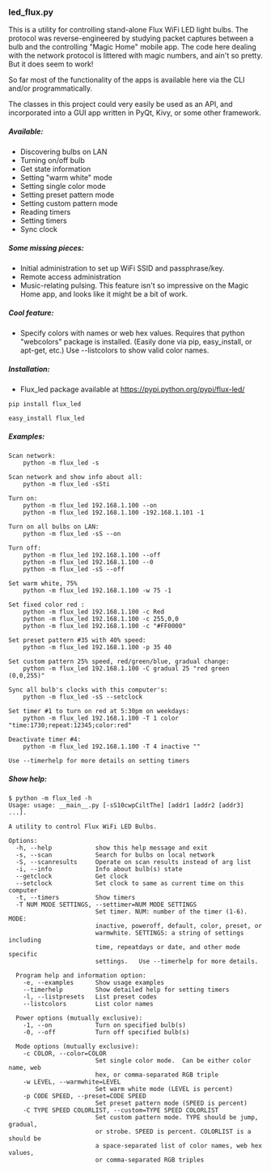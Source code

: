 ### led_flux.py 

This is a utility for controlling stand-alone Flux WiFi LED light bulbs.
The protocol was reverse-engineered by studying packet captures between a 
bulb and the controlling "Magic Home" mobile app.  The code here dealing 
with the network protocol is littered with magic numbers, and ain't so pretty.
But it does seem to work!

So far most of the functionality of the apps is available here via the CLI
and/or programmatically.

The classes in this project could very easily be used as an API, and incorporated into a GUI app written 
in PyQt, Kivy, or some other framework.

##### Available:
* Discovering bulbs on LAN
* Turning on/off bulb
* Get state information
* Setting "warm white" mode
* Setting single color mode
* Setting preset pattern mode
* Setting custom pattern mode
* Reading timers
* Setting timers
* Sync clock
	
##### Some missing pieces:
* Initial administration to set up WiFi SSID and passphrase/key.
* Remote access administration
* Music-relating pulsing. This feature isn't so impressive on the Magic Home app, 
and looks like it might be a bit of work.
	  
##### Cool feature:
* Specify colors with names or web hex values.  Requires that python "webcolors" 
package is installed.  (Easily done via pip, easy_install, or apt-get, etc.) Use --listcolors to show valid color names.

##### Installation:
* Flux_led package available at https://pypi.python.org/pypi/flux-led/
```
pip install flux_led

easy_install flux_led
```

##### Examples:
```
Scan network:
	python -m flux_led -s

Scan network and show info about all:
	python -m flux_led -sSti

Turn on:
	python -m flux_led 192.168.1.100 --on
	python -m flux_led 192.168.1.100 -192.168.1.101 -1

Turn on all bulbs on LAN:
	python -m flux_led -sS --on

Turn off:
	python -m flux_led 192.168.1.100 --off
	python -m flux_led 192.168.1.100 --0
	python -m flux_led -sS --off
	
Set warm white, 75%
	python -m flux_led 192.168.1.100 -w 75 -1

Set fixed color red :
	python -m flux_led 192.168.1.100 -c Red
	python -m flux_led 192.168.1.100 -c 255,0,0
	python -m flux_led 192.168.1.100 -c "#FF0000"
	
Set preset pattern #35 with 40% speed:	
	python -m flux_led 192.168.1.100 -p 35 40
	
Set custom pattern 25% speed, red/green/blue, gradual change:
	python -m flux_led 192.168.1.100 -C gradual 25 "red green (0,0,255)"

Sync all bulb's clocks with this computer's:
	python -m flux_led -sS --setclock
		
Set timer #1 to turn on red at 5:30pm on weekdays:
	python -m flux_led 192.168.1.100 -T 1 color "time:1730;repeat:12345;color:red"
	
Deactivate timer #4:
	python -m flux_led 192.168.1.100 -T 4 inactive ""

Use --timerhelp for more details on setting timers
```
	
##### Show help:
```	
$ python -m flux_led -h
Usage: usage: __main__.py [-sS10cwpCiltThe] [addr1 [addr2 [addr3] ...].

A utility to control Flux WiFi LED Bulbs.

Options:
  -h, --help            show this help message and exit
  -s, --scan            Search for bulbs on local network
  -S, --scanresults     Operate on scan results instead of arg list
  -i, --info            Info about bulb(s) state
  --getclock            Get clock
  --setclock            Set clock to same as current time on this computer
  -t, --timers          Show timers
  -T NUM MODE SETTINGS, --settimer=NUM MODE SETTINGS
                        Set timer. NUM: number of the timer (1-6). MODE:
                        inactive, poweroff, default, color, preset, or
                        warmwhite. SETTINGS: a string of settings including
                        time, repeatdays or date, and other mode specific
                        settings.   Use --timerhelp for more details.

  Program help and information option:
    -e, --examples      Show usage examples
    --timerhelp         Show detailed help for setting timers
    -l, --listpresets   List preset codes
    --listcolors        List color names

  Power options (mutually exclusive):
    -1, --on            Turn on specified bulb(s)
    -0, --off           Turn off specified bulb(s)

  Mode options (mutually exclusive):
    -c COLOR, --color=COLOR
                        Set single color mode.  Can be either color name, web
                        hex, or comma-separated RGB triple
    -w LEVEL, --warmwhite=LEVEL
                        Set warm white mode (LEVEL is percent)
    -p CODE SPEED, --preset=CODE SPEED
                        Set preset pattern mode (SPEED is percent)
    -C TYPE SPEED COLORLIST, --custom=TYPE SPEED COLORLIST
                        Set custom pattern mode. TYPE should be jump, gradual,
                        or strobe. SPEED is percent. COLORLIST is a should be
                        a space-separated list of color names, web hex values,
                        or comma-separated RGB triples

```

